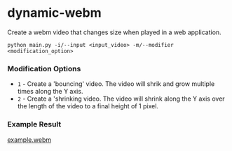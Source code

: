 # dynamic-webm

Create a webm video that changes size when played in a web application.

```
python main.py -i/--input <input_video> -m/--modifier <modification_option>
```

### Modification Options

- `1` - Create a 'bouncing' video. The video will shrik and grow multiple times along the Y axis.
- `2` - Create a 'shrinking video. The video will shrink along the Y axis over the length of the video to a final height of 1 pixel.

### Example Result

[example.webm](./example.webm)
